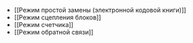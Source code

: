 - [[Режим простой замены (электронной кодовой книги)]]
- [[Режим сцепления блоков]]
- [[Режим счетчика]]
- [[Режим обратной связи]]
